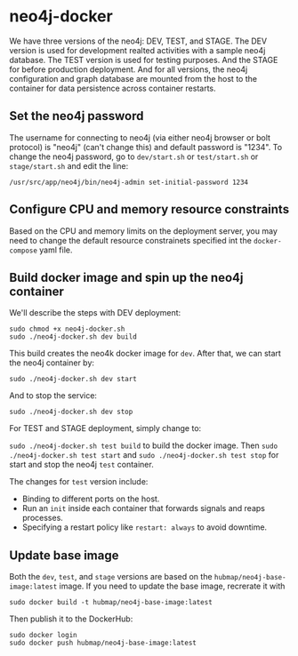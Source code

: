 # neo4j-docker

We have three versions of the neo4j: DEV, TEST, and STAGE. The DEV version is used for development realted activities with a sample neo4j database. The TEST version is used for testing purposes. And the STAGE for before production deployment. And for all versions, the neo4j configuration and graph database are mounted from the host to the container for data persistence across container restarts.

## Set the neo4j password

The username for connecting to neo4j (via either neo4j browser or bolt protocol) is "neo4j" (can't change this) and default password is "1234". To change the neo4j password, go to `dev/start.sh` or `test/start.sh` or `stage/start.sh` and edit the line:

````
/usr/src/app/neo4j/bin/neo4j-admin set-initial-password 1234
````

## Configure CPU and memory resource constraints

Based on the CPU and memory limits on the deployment server, you may need to change the default resource constrainets specified int the `docker-compose` yaml file.

## Build docker image and spin up the neo4j container

We'll describe the steps with DEV deployment:

````
sudo chmod +x neo4j-docker.sh
sudo ./neo4j-docker.sh dev build
````

This build creates the neo4k docker image for `dev`. After that, we can start the neo4j container by:

````
sudo ./neo4j-docker.sh dev start
````

And to stop the service:

````
sudo ./neo4j-docker.sh dev stop
````

For TEST and STAGE deployment, simply change to:

`sudo ./neo4j-docker.sh test build` to build the docker image. Then `sudo ./neo4j-docker.sh test start` and `sudo ./neo4j-docker.sh test stop` for start and stop the neo4j `test` container.

The changes for `test` version include:

* Binding to different ports on the host.
* Run an `init` inside each container that forwards signals and reaps processes.
* Specifying a restart policy like `restart: always` to avoid downtime.

## Update base image

Both the `dev`, `test`, and `stage` versions are based on the `hubmap/neo4j-base-image:latest` image. If you need to update the base image, recrerate it with 

````
sudo docker build -t hubmap/neo4j-base-image:latest
````

Then publish it to the DockerHub:

````
sudo docker login
sudo docker push hubmap/neo4j-base-image:latest
````
